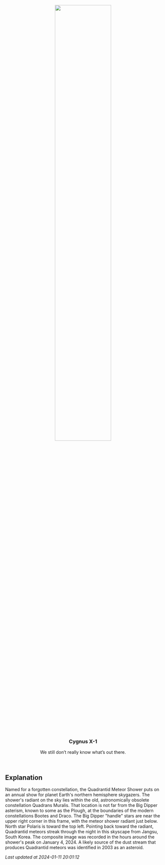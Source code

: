 <p align='center'>
    <img src='https://apod.nasa.gov/apod/image/2401/2024_quadrantids_240104_med_bsyeom1024.jpg' width='60%' />
    <h3 align="center">Cygnus X-1</h3>
    <p align="center">We still don’t really know what’s out there.</p>
</p>
<br/>

Explanation
--
Named for a forgotten constellation, the Quadrantid Meteor Shower puts on an annual show for planet Earth's northern hemisphere skygazers. The shower's radiant on the sky lies within the old, astronomically obsolete constellation Quadrans Muralis. That location is not far from the Big Dipper asterism, known to some as the Plough, at the boundaries of the modern constellations Bootes and Draco. The Big Dipper "handle" stars are near the upper right corner in this frame, with the meteor shower radiant just below. North star Polaris is toward the top left. Pointing back toward the radiant, Quadrantid meteors streak through the night in this skyscape from Jangsu, South Korea. The composite image was recorded in the hours around the shower's peak on January 4, 2024. A likely source of the dust stream that produces Quadrantid meteors was identified in 2003 as an asteroid.


*Last updated at 2024-01-11 20:01:12*

